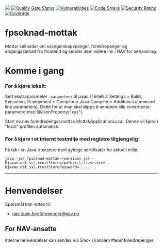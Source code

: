 ![](https://github.com/navikt/fpsoknad-mottak/workflows/Deployment%20pipeline%20q1/badge.svg) 
[![Quality Gate Status](https://sonarcloud.io/api/project_badges/measure?project=navikt_fpsoknad-mottak&metric=alert_status)](https://sonarcloud.io/dashboard?id=navikt_fpsoknad-mottak)
[![Vulnerabilities](https://sonarcloud.io/api/project_badges/measure?project=navikt_fpsoknad-mottak&metric=vulnerabilities)](https://sonarcloud.io/dashboard?id=navikt_fpsoknad-mottak)
[![Code Smells](https://sonarcloud.io/api/project_badges/measure?project=navikt_fpsoknad-mottak&metric=code_smells)](https://sonarcloud.io/dashboard?id=navikt_fpsoknad-mottak)
[![Security Rating](https://sonarcloud.io/api/project_badges/measure?project=navikt_fpsoknad-mottak&metric=security_rating)](https://sonarcloud.io/dashboard?id=navikt_fpsoknad-mottak)
[![Coverage](https://sonarcloud.io/api/project_badges/measure?project=navikt_fpsoknad-mottak&metric=coverage)](https://sonarcloud.io/dashboard?id=navikt_fpsoknad-mottak)


fpsoknad-mottak
================

Mottar søknader om svangerskapspenger, foreldrepenger og engangsstønad fra frontend og sender dem videre inn i NAV for behandling.   

# Komme i gang

### For å kjøre lokalt: 

Sett ekstraparameter `-parameters` til javac (I IntelliJ: Settings > Build, Execution, Deployment > Compiler > Java Compiler > Additional command line parameters).
Dette for at man skal slippe å annotere alle constructor-parametre med @JsonProperty("xyz").

Start no.nav.foreldrepenger.mottak.MottakApplicationLocal. Denne  vil kjøre i "local" profilen automatisk. 

### For å kjøre i et internt testmiljø med registre tilgjengelig: 
 
Få tak i en Java truststore med gyldige sertifikater for aktuelt miljø.

`java -jar fpsoknad-mottak-<version>.jar -Djavax.net.ssl.trustStore=/path/til/truststore -Djavax.net.ssl.trustStorePassword=........`

---

# Henvendelser

Spørsmål kan rettes til:

* nav.team.foreldrepenger@nav.no

## For NAV-ansatte

Interne henvendelser kan sendes via Slack i kanalen #teamforeldrepenger.
